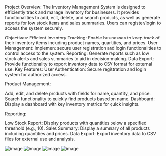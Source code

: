 


Project Overview:
The Inventory Management System is designed to efficiently track and manage inventory for businesses. It provides functionalities to add, edit, delete, and search products, as well as generate reports for low stock items and sales summaries. Users can register/login to access the system securely.

Objectives:
Efficient Inventory Tracking: Enable businesses to keep track of their inventory items including product names, quantities, and prices.
User Management: Implement secure user registration and login functionalities to control access to the system.
Reporting: Generate reports such as low stock alerts and sales summaries to aid in decision-making.
Data Export: Provide functionality to export inventory data to CSV format for external use.
Key Features:
User Authentication: Secure registration and login system for authorized access.

Product Management:

Add, edit, and delete products with fields for name, quantity, and price.
Search functionality to quickly find products based on name.
Dashboard: Display a dashboard with key inventory metrics for quick insights.

Reporting:

Low Stock Report: Display products with quantities below a specified threshold (e.g., 10).
Sales Summary: Display a summary of all products including quantities and prices.
Data Export: Export inventory data to CSV files for external use and analysis.

![image](https://github.com/user-attachments/assets/8ada1be1-5460-4dcf-8d45-58aa9276d206)
![image](https://github.com/user-attachments/assets/ecc30983-99c9-44dc-bf0f-7ae73364a441)
![image](https://github.com/user-attachments/assets/159494f6-1189-46e6-8fa0-0f4c842d4a70)
![image](https://github.com/user-attachments/assets/fc77090b-a2ed-4197-acb4-1e1243ab00ef)



